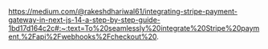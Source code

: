 https://medium.com/@rakeshdhariwal61/integrating-stripe-payment-gateway-in-next-js-14-a-step-by-step-guide-1bd17d164c2c#:~:text=To%20seamlessly%20integrate%20Stripe%20payment,%2Fapi%2Fwebhooks%2Fcheckout%20.
